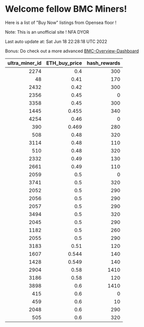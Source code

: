 # Welcome fellow BMC Miners!
Here is a list of "Buy Now" listings from Opensea floor !

Note: This is an unofficial site ! NFA DYOR

Last auto update at: Sat Jun 18 22:28:18 UTC 2022

Bonus: Do check out a more advanced [BMC-Overview-Dashboard](https://dune.com/defifunk/BMC-Overview-Dashboard)


|   ultra_miner_id |   ETH_buy_price |   hash_rewards |
|-----------------:|----------------:|---------------:|
|             2274 |           0.4   |            300 |
|               48 |           0.41  |            170 |
|             2432 |           0.42  |            300 |
|             2356 |           0.45  |              0 |
|             3358 |           0.45  |            300 |
|             1445 |           0.455 |            340 |
|             4254 |           0.46  |              0 |
|              390 |           0.469 |            280 |
|              508 |           0.48  |            320 |
|             3114 |           0.48  |            110 |
|              510 |           0.48  |            320 |
|             2332 |           0.49  |            130 |
|             2661 |           0.49  |            110 |
|             2059 |           0.5   |              0 |
|             3741 |           0.5   |            320 |
|             2052 |           0.5   |            290 |
|             2056 |           0.5   |            290 |
|             2057 |           0.5   |            290 |
|             3494 |           0.5   |            320 |
|             2045 |           0.5   |            290 |
|             1182 |           0.5   |            260 |
|             2055 |           0.5   |            290 |
|             3183 |           0.51  |            120 |
|             1607 |           0.544 |            140 |
|             1428 |           0.549 |            140 |
|             2904 |           0.58  |           1410 |
|             3186 |           0.58  |            120 |
|             3898 |           0.6   |           1410 |
|              415 |           0.6   |              0 |
|              459 |           0.6   |             10 |
|             2048 |           0.6   |            290 |
|              505 |           0.6   |            320 |